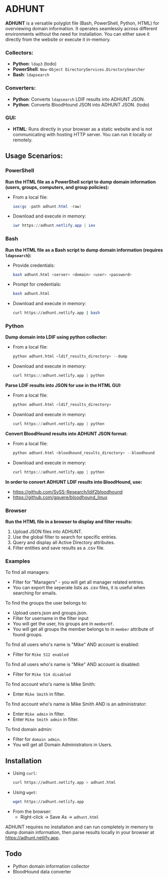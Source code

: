 # ADHUNT

**ADHUNT** is a versatile polyglot file (Bash, PowerShell, Python, HTML) for overviewing domain information. It operates seamlessly across different environments without the need for installation. You can either save it directly from the website or execute it in-memory.

### Collectors:
- **Python**: `ldap3` (todo)
- **PowerShell**: `New-Object DirectoryServices.DirectorySearcher`
- **Bash**: `ldapsearch`

### Converters:
- **Python**: Converts `ldapsearch` LDIF results into ADHUNT JSON.
- **Python**: Converts BloodHound JSON into ADHUNT JSON. (todo)

### GUI:

- **HTML**: Runs directly in your browser as a static website and is not communicating with hosting HTTP server. You can run it locally or remotely.

## Usage Scenarios:

### PowerShell
**Run the HTML file as a PowerShell script to dump domain information (users, groups, computers, and group policies):**
- From a local file:
  ```powershell
  iex(gc -path adhunt.html -raw)
  ```
- Download and execute in memory:
  ```powershell
  iwr https://adhunt.netlify.app | iex
  ```

### Bash
**Run the HTML file as a Bash script to dump domain information (requires `ldapsearch`):**
- Provide credentials:
  ```bash
  bash adhunt.html <server> <domain> <user> <password>
  ```
- Prompt for credentials:
  ```bash
  bash adhunt.html
  ```
- Download and execute in memory:
  ```bash
  curl https://adhunt.netlify.app | bash
  ```

### Python
**Dump domain into LDIF using python collector:**
- From a local file:
  ```python
  python adhunt.html <ldif_results_directory> --dump
  ```
- Download and execute in memory:
  ```python
  curl https://adhunt.netlify.app | python
  ```
  
**Parse LDIF results into JSON for use in the HTML GUI:**
- From a local file:
  ```python
  python adhunt.html <ldif_results_directory>
  ```
- Download and execute in memory:
  ```python
  curl https://adhunt.netlify.app | python
  ```

**Convert BloodHound results into ADHUNT JSON format:**
- From a local file:
  ```python
  python adhunt.html <bloodhound_results_directory> --bloodhound
  ```
  
- Download and execute in memory:
  ```python
  curl https://adhunt.netlify.app | python
  ```

**In order to convert ADHUNT LDIF results into BloodHound, use:**
- https://github.com/SySS-Research/ldif2bloodhound
- https://github.com/gquere/bloodhound_linux

### Browser
**Run the HTML file in a browser to display and filter results:**
1. Upload JSON files into ADHUNT.
2. Use the global filter to search for specific entries.
3. Query and display all Active Directory attributes.
4. Filter entities and save results as a .csv file.

### Examples
To find all managers:
- Filter for "Managers" - you will get all manager related entries.
- You can export the seperate lists as .csv files, it is useful when searching for emails.

To find the groups the user belongs to:
- Upload users.json and groups.json.
- Filter for username in the filter input
- You will get the user, his groups are in `memberOf`.
- You will get all groups the member belongs to in `member` attribute of found groups.

To find all users who's name is "Mike" AND account is enabled:
- Filter for `Mike 512 enabled`

To find all users who's name is "Mike" AND account is disabled:
- Filter for `Mike 514 disabled`

To find account who's name is Mike Smith:
- Enter `Mike Smith` in filter.

To find account who's name is Mike Smith AND is an administrator:
- Enter `Mike admin` in filter.
- Enter `Mike Smith admin` in filter.

To find domain admin:
- Filter for `domain admin`.
- You will get all Domain Administrators in Users.

## Installation

- Using `curl`:
  ```bash
  curl https://adhunt.netlify.app > adhunt.html
  ```
- Using `wget`:
  ```bash
  wget https://adhunt.netlify.app
  ```
- From the browser:
  - Right-click -> Save As -> `adhunt.html`

ADHUNT requires no installation and can run completely in memory to dump domain information, then parse results locally in your browser at https://adhunt.netlify.app.

## Todo
- Python domain information collector
- BloodHound data converter
